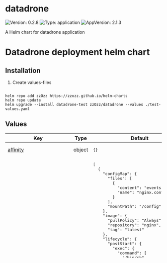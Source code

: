 # datadrone

![Version: 0.2.8](https://img.shields.io/badge/Version-0.2.8-informational?style=flat-square) ![Type: application](https://img.shields.io/badge/Type-application-informational?style=flat-square) ![AppVersion: 2.1.3](https://img.shields.io/badge/AppVersion-2.1.3-informational?style=flat-square)

A Helm chart for datadrone application

# Datadrone deployment helm chart

## Installation

1. Create values-files

~~~

~~~

~~~
helm repo add zzOzz https://zzozz.github.io/helm-charts
helm repo update
helm upgrade --install datadrone-test zzOzz/datadrone --values ./test-values.yaml
~~~

## Values

<table height="400px" >
	<thead>
		<th>Key</th>
		<th>Type</th>
		<th>Default</th>
		<th>Description</th>
	</thead>
	<tbody>
		<tr>
			<td id="affinity"><a href="./values.yaml#L6">affinity</a></td>
			<td>
object
</td>
			<td>
				<div style="max-width: 300px;">
<pre lang="json">
{}
</pre>
</div>
			</td>
			<td>containers affinity</td>
		</tr>
		<tr>
			<td id="containers"><a href="./values.yaml#L9">containers</a></td>
			<td>
list
</td>
			<td>
				<div style="max-width: 300px;">
<pre lang="json">
[
  {
    "configMap": {
      "files": [
        {
          "content": "events {\n}\nhttp {\n  server_tokens off;\n  sendfile on;\n  tcp_nopush on;\n  tcp_nodelay on;\n  keepalive_timeout 15;\n  types_hash_max_size 2048;\n  include /etc/nginx/mime.types;\n  default_type application/octet-stream;\n  access_log off;\n  error_log off;\n  gzip on;\n  gzip_disable \"msie6\";\n  include /etc/nginx/conf.d/*.conf;\n  include /etc/nginx/sites-enabled/*;\n  open_file_cache max=100;\n  server {\n    listen 80 default_server;\n    listen [::]:80 default_server;\n    # Set nginx to serve files from the shared volume!\n    root /var/www/html/public;\n    index index.php index.html;\n    server_name _;\n    location / {\n      try_files $uri /index.php$is_args$args;\n      client_max_body_size 10M;\n    }\n    location ~ ^/index\\.php(/|$) {\n      fastcgi_pass 127.0.0.1:9000;\n      fastcgi_split_path_info ^(.+\\.php)(/.*)$;\n      include fastcgi_params;\n      fastcgi_read_timeout 600;\n      client_max_body_size 10M;\n      fastcgi_param SCRIPT_FILENAME $realpath_root$fastcgi_script_name;\n      fastcgi_param DOCUMENT_ROOT $realpath_root;\n      #internal;\n    }\n    location ~ \\.php$ {\n      return 404;\n    }\n  }\n}\n",
          "name": "nginx.conf"
        }
      ],
      "mountPath": "/config"
    },
    "image": {
      "pullPolicy": "Always",
      "repository": "nginx",
      "tag": "latest"
    },
    "lifecycle": {
      "postStart": {
        "exec": {
          "command": [
            "/bin/sh",
            "-c",
            "cat /config/nginx.conf \u003e /etc/nginx/nginx.conf; nginx -s reload"
          ]
        }
      }
    },
    "name": "nginx",
    "resources": {},
    "securityContext": {
      "capabilities": {
        "add": [
          "SYS_ADMIN"
        ]
      },
      "privileged": true,
      "procMount": "Default"
    },
    "service": {
      "port": 80
    }
  },
  {
    "args": [
      "user@sftp.server.fr:/ac/lse/projets/datadrone/"
    ],
    "configMap": {
      "environment": [
        {
          "key": "DB_HOST",
          "value": "none"
        }
      ]
    },
    "image": {
      "pullPolicy": "Always",
      "repository": "registry.msh-lse.fr/php/datadrone",
      "tag": "5f52b036fde6c8c752b66c66fee71622f24a67aa"
    },
    "lifecycle": {
      "postStart": {
        "exec": {
          "command": [
            "/bin/sh",
            "-c",
            "cp -r /app/. /var/www/html;rm -fr /var/www/html/var;chown www-data:www-data /var/www/html/public"
          ]
        }
      }
    },
    "name": "app",
    "resources": {},
    "secrets": {
      "environment": [
        {
          "key": "APP_SECRET",
          "value": "very_secret_token"
        },
        {
          "key": "DATABASE_URL",
          "value": "pgsql://datadrone_user:datadrone_password@postgres-postgresql.postgres/datadrone"
        },
        {
          "key": "IMPORT_DIR",
          "value": "/srv/rsync-datadrone/Data-drone/PhotosAeriennes/"
        },
        {
          "key": "UPLOAD_DIR",
          "value": "/srv/uploads"
        },
        {
          "key": "DRONE_IMPORT_DIR",
          "value": "/srv/rsync-datadrone/Data-drone/DonneesDrone/"
        },
        {
          "key": "GEOSERVER_URL",
          "value": "https://datadrone.dev.msh-lse.fr/geoserver/csw/"
        },
        {
          "key": "GEOSERVER_ACCESS_TOKEN_SESSION_DURATION",
          "value": "300"
        },
        {
          "key": "GEOSERVER_ACCESS_TOKEN",
          "value": "even_more_very_secret_token"
        },
        {
          "key": "GEOSERVER_LICENCE_NAME",
          "value": "CRAIG"
        },
        {
          "key": "HUMANUM_DRONE_DATA_FOLDER",
          "value": "/srv/rsync-datadrone/Data-drone/DonneesDrone/"
        },
        {
          "key": "DRONE_DATA_DOWNLOAD_EXPIRATION",
          "value": "1"
        },
        {
          "key": "DRONE_DATA_DOWNLOADS_DIR",
          "value": "/tmp/zip/"
        }
      ],
      "files": [
        {
          "content": "httpuser:httppassword",
          "name": "auth"
        },
        {
          "content": "-----BEGIN OPENSSH PRIVATE KEY-----\n-----END OPENSSH PRIVATE KEY-----\n",
          "name": "id_ed25519"
        }
      ],
      "mountPath": "/config",
      "name": "datadrone-secret"
    },
    "securityContext": {
      "capabilities": {
        "add": [
          "SYS_ADMIN"
        ]
      },
      "privileged": true,
      "procMount": "Default"
    },
    "volumeMounts": [
      {
        "hostSubPath": "data",
        "mountPath": "/app/uploads"
      }
    ]
  }
]
</pre>
</div>
			</td>
			<td>list of affinitcontainers</td>
		</tr>
		<tr>
			<td id="containers[1]--args[0]"><a href="./values.yaml#L82">containers[1].args[0]</a></td>
			<td>
string
</td>
			<td>
				<div style="max-width: 300px;">
<pre lang="json">
"user@sftp.server.fr:/ac/lse/projets/datadrone/"
</pre>
</div>
			</td>
			<td>stfp user mount location</td>
		</tr>
		<tr>
			<td id="fullnameOverride"><a href="./values.yaml#L146">fullnameOverride</a></td>
			<td>
string
</td>
			<td>
				<div style="max-width: 300px;">
<pre lang="json">
"datadrone"
</pre>
</div>
			</td>
			<td></td>
		</tr>
		<tr>
			<td id="ingress--annotations"><a href="./values.yaml#L148">ingress.annotations</a></td>
			<td>
string
</td>
			<td>
				<div style="max-width: 300px;">
<pre lang="json">
null
</pre>
</div>
			</td>
			<td></td>
		</tr>
		<tr>
			<td id="ingress--enabled"><a href="./values.yaml#L149">ingress.enabled</a></td>
			<td>
bool
</td>
			<td>
				<div style="max-width: 300px;">
<pre lang="json">
true
</pre>
</div>
			</td>
			<td></td>
		</tr>
		<tr>
			<td id="ingress--hosts[0]--host"><a href="./values.yaml#L151">ingress.hosts[0].host</a></td>
			<td>
string
</td>
			<td>
				<div style="max-width: 300px;">
<pre lang="json">
"datadrone.dev.msh-lse.fr"
</pre>
</div>
			</td>
			<td></td>
		</tr>
		<tr>
			<td id="ingress--hosts[0]--paths[0]"><a href="./values.yaml#L153">ingress.hosts[0].paths[0]</a></td>
			<td>
string
</td>
			<td>
				<div style="max-width: 300px;">
<pre lang="json">
"/"
</pre>
</div>
			</td>
			<td></td>
		</tr>
		<tr>
			<td id="ingress--tls[0]--hosts[0]"><a href="./values.yaml#L156">ingress.tls[0].hosts[0]</a></td>
			<td>
string
</td>
			<td>
				<div style="max-width: 300px;">
<pre lang="json">
"datadrone.dev.msh-lse.fr"
</pre>
</div>
			</td>
			<td></td>
		</tr>
		<tr>
			<td id="ingress--tls[0]--secretName"><a href="./values.yaml#L157">ingress.tls[0].secretName</a></td>
			<td>
string
</td>
			<td>
				<div style="max-width: 300px;">
<pre lang="json">
"https-certificate"
</pre>
</div>
			</td>
			<td></td>
		</tr>
		<tr>
			<td id="nameOverride"><a href="./values.yaml#L158">nameOverride</a></td>
			<td>
string
</td>
			<td>
				<div style="max-width: 300px;">
<pre lang="json">
"datadrone"
</pre>
</div>
			</td>
			<td></td>
		</tr>
		<tr>
			<td id="namespaceOverride"><a href="./values.yaml#L159">namespaceOverride</a></td>
			<td>
string
</td>
			<td>
				<div style="max-width: 300px;">
<pre lang="json">
"datadrone"
</pre>
</div>
			</td>
			<td></td>
		</tr>
		<tr>
			<td id="nodeSelector"><a href="./values.yaml#L160">nodeSelector</a></td>
			<td>
object
</td>
			<td>
				<div style="max-width: 300px;">
<pre lang="json">
{}
</pre>
</div>
			</td>
			<td></td>
		</tr>
		<tr>
			<td id="replicaCount"><a href="./values.yaml#L161">replicaCount</a></td>
			<td>
int
</td>
			<td>
				<div style="max-width: 300px;">
<pre lang="json">
1
</pre>
</div>
			</td>
			<td></td>
		</tr>
		<tr>
			<td id="secrets--dockerConfig"><a href="./values.yaml#L163">secrets.dockerConfig</a></td>
			<td>
string
</td>
			<td>
				<div style="max-width: 300px;">
<pre lang="json">
"{\"registry.msh-lse.fr\":{\"username\":\"registry_login\",\"password\":\"registry_password\",\"email\":\"super_user@wtf.com\"}}\n"
</pre>
</div>
			</td>
			<td></td>
		</tr>
		<tr>
			<td id="secrets--registrationToken"><a href="./values.yaml#L165">secrets.registrationToken</a></td>
			<td>
string
</td>
			<td>
				<div style="max-width: 300px;">
<pre lang="json">
"xxxxxxxxx"
</pre>
</div>
			</td>
			<td></td>
		</tr>
		<tr>
			<td id="secrets--tlsCrt"><a href="./values.yaml#L166">secrets.tlsCrt</a></td>
			<td>
string
</td>
			<td>
				<div style="max-width: 300px;">
<pre lang="json">
"-----BEGIN CERTIFICATE-----\n-----END CERTIFICATE-----\n"
</pre>
</div>
			</td>
			<td></td>
		</tr>
		<tr>
			<td id="secrets--tlsKey"><a href="./values.yaml#L169">secrets.tlsKey</a></td>
			<td>
string
</td>
			<td>
				<div style="max-width: 300px;">
<pre lang="json">
"-----BEGIN PRIVATE KEY-----\n-----END PRIVATE KEY-----\n"
</pre>
</div>
			</td>
			<td></td>
		</tr>
		<tr>
			<td id="storage--enabled"><a href="./values.yaml#L173">storage.enabled</a></td>
			<td>
bool
</td>
			<td>
				<div style="max-width: 300px;">
<pre lang="json">
false
</pre>
</div>
			</td>
			<td></td>
		</tr>
		<tr>
			<td id="storage--localStoragePath"><a href="./values.yaml#L174">storage.localStoragePath</a></td>
			<td>
string
</td>
			<td>
				<div style="max-width: 300px;">
<pre lang="json">
"/opt/local-path-provisioner/datadrone"
</pre>
</div>
			</td>
			<td></td>
		</tr>
		<tr>
			<td id="storage--node"><a href="./values.yaml#L175">storage.node</a></td>
			<td>
string
</td>
			<td>
				<div style="max-width: 300px;">
<pre lang="json">
"cluster-node_name"
</pre>
</div>
			</td>
			<td></td>
		</tr>
	</tbody>
</table>

